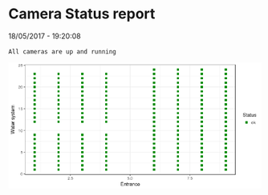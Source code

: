 Camera Status report
================
18/05/2017 - 19:20:08

    All cameras are up and running

![](camreport_files/figure-markdown_github/unnamed-chunk-2-1.png)
